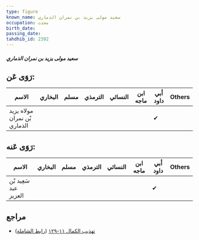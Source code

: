 ```yaml
---
type: figure
known_name: سعيد مولى يزيد بن نمران الذماري
occupation: محدث
birth_date:
passing_date:
tahdhib_id: 2392
---
```

##### سعيد مولى يزيد بن نمران الذماري

## رَوَى عَن:
| الاسم                        | البخاري | مسلم | الترمذي | النسائي | ابن ماجه | أبي داود | Others |
| ---------------------------- | ------- | ---- | ------- | ------- | -------- | -------- | ------ |
| مولاه يزيد بْن نمران الذماري |         |      |         |         |          | ✔        |        |
## رَوَى عَنه:
| الاسم                 | البخاري | مسلم | الترمذي | النسائي | ابن ماجه | أبي داود | Others |
| --------------------- | ------- | ---- | ------- | ------- | -------- | -------- | ------ |
| سَعِيد بْن عبد العزيز |         |      |         |         |          | ✔        |        |
## مراجع
- [تهذيب الكمال ١١-١٢٩](obsidian://open?vault=Tahdhib-al-Kamal&file=Figures/٢٣٩٢-سعيد%20مولى%20يزيد%20بن%20نمران%20الذماري) ([رابط الشاملة](https://shamela.ws/book/3722/5449))